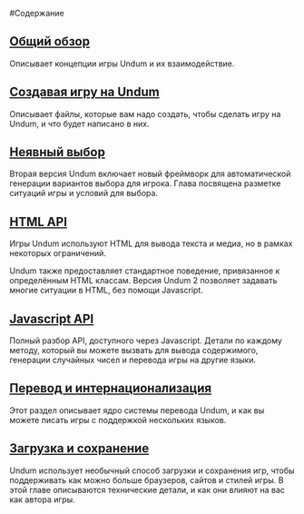 #Содержание

## [Общий обзор](introduction)

Описывает концепции игры Undum и их взаимодействие.

## [Создавая игру на Undum](creating)

Описывает файлы, которые вам надо создать, чтобы сделать игру на Undum, и что будет написано в них.

## [Неявный выбор](implicit)

Вторая версия Undum включает новый фреймворк для автоматической генерации вариантов выбора для игрока. Глава посвящена разметке ситуаций игры и условий для выбора.

## [HTML API](HTML)

Игры Undum используют HTML для вывода текста и медиа, но в рамках некоторых ограничений.

Undum также предоставляет стандартное поведение, привязанное к определённым HTML классам. Версия Undum 2 позволяет задавать многие ситуации в HTML, без помощи Javascript.

## [Javascript API](API)

Полный разбор API, доступного через Javascript. Детали по каждому методу, который вы можете вызвать для вывода содержимого, генерации случайных чисел и перевода игры на другие языки.

## [Перевод и интернационализация](i18n)

Этот раздел описывает ядро системы перевода Undum, и как вы можете писать игры с поддержкой нескольких языков.

## [Загрузка и сохранение](files)

Undum использует необычный способ загрузки и сохранения игр, чтобы поддерживать как можно больше браузеров, сайтов и стилей игры. В этой главе описываются технические детали, и как они влияют на вас как автора игры.
